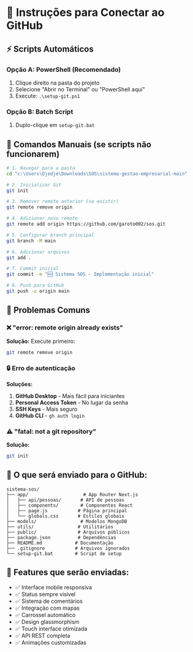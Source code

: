 # 🚀 Instruções para Conectar ao GitHub

## ⚡ Scripts Automáticos

### **Opção A: PowerShell (Recomendado)**
1. Clique direito na pasta do projeto
2. Selecione "Abrir no Terminal" ou "PowerShell aqui"
3. Execute: `.\setup-git.ps1`

### **Opção B: Batch Script**
1. Duplo-clique em `setup-git.bat`

## 📝 Comandos Manuais (se scripts não funcionarem)

```bash
# 1. Navegar para a pasta
cd "c:\Users\Djedje\Downloads\SOS\sistema-gestao-empresarial-main"

# 2. Inicializar Git
git init

# 3. Remover remote anterior (se existir)
git remote remove origin

# 4. Adicionar novo remote
git remote add origin https://github.com/garoto002/sos.git

# 5. Configurar branch principal
git branch -M main

# 6. Adicionar arquivos
git add .

# 7. Commit inicial
git commit -m "🆘 Sistema SOS - Implementação inicial"

# 8. Push para GitHub
git push -u origin main
```

## 🔧 Problemas Comuns

### **❌ "error: remote origin already exists"**
**Solução:** Execute primeiro:
```bash
git remote remove origin
```

### **🔒 Erro de autenticação**
**Soluções:**
1. **GitHub Desktop** - Mais fácil para iniciantes
2. **Personal Access Token** - No lugar da senha
3. **SSH Keys** - Mais seguro
4. **GitHub CLI** - `gh auth login`

### **⚠️ "fatal: not a git repository"**
**Solução:**
```bash
git init
```

## 🎯 O que será enviado para o GitHub:

```
sistema-sos/
├── app/                    # App Router Next.js
│   ├── api/pessoas/       # API de pessoas
│   ├── components/        # Componentes React
│   ├── page.js           # Página principal
│   └── globals.css       # Estilos globais
├── models/                # Modelos MongoDB
├── utils/                # Utilitários
├── public/               # Arquivos públicos
├── package.json          # Dependências
├── README.md            # Documentação
├── .gitignore           # Arquivos ignorados
└── setup-git.bat        # Script de setup
```

## 🎯 Features que serão enviadas:

- ✅ Interface mobile responsiva
- ✅ Status sempre visível
- ✅ Sistema de comentários
- ✅ Integração com mapas
- ✅ Carrossel automático
- ✅ Design glassmorphism
- ✅ Touch interface otimizada
- ✅ API REST completa
- ✅ Animações customizadas
